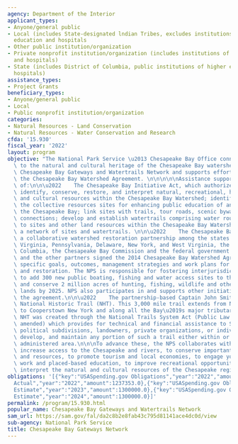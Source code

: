 ```yaml
---
agency: Department of the Interior
applicant_types:
- Anyone/general public
- Local (includes State-designated lndian Tribes, excludes institutions of higher
  education and hospitals
- Other public institution/organization
- Private nonprofit institution/organization (includes institutions of higher education
  and hospitals)
- State (includes District of Columbia, public institutions of higher education and
  hospitals)
assistance_types:
- Project Grants
beneficiary_types:
- Anyone/general public
- Local
- Public nonprofit institution/organization
categories:
- Natural Resources - Land Conservation
- Natural Resources - Water Conservation and Research
cfda: '15.930'
fiscal_year: '2022'
layout: program
objective: "The National Park Service \u2013 Chesapeake Bay Office connects people\
  \ to the natural and cultural heritage of the Chesapeake Bay watershed through the\
  \ Chesapeake Bay Gateways and Watertrails Network and supports efforts to implement\
  \ the Chesapeake Bay Watershed Agreement. \n\n\n\n\nAssistance supports implementation\
  \ of:\n\n\u2022    The Chesapeake Bay Initiative Act, which authorizes the NPS to:\
  \ identify, conserve, restore, and interpret natural, recreational, historical,\
  \ and cultural resources within the Chesapeake Bay Watershed; identify and utilize\
  \ the collective resources sites for enhancing public education of and access to\
  \ the Chesapeake Bay; link sites with trails, tour roads, scenic byways, and other\
  \ connections; develop and establish watertrails comprising water routes and connections\
  \ to sites and other land resources within the Chesapeake Bay Watershed; and create\
  \ a network of sites and watertrails. \n\n\u2022    The Chesapeake Bay Program,\
  \ a collaborative watershed restoration partnership among the states of Maryland,\
  \ Virginia, Pennsylvania, Delaware, New York, and West Virginia, the District of\
  \ Columbia, the Chesapeake Bay Commission and the federal government. The six Governors\
  \ and the other partners signed the 2014 Chesapeake Bay Watershed Agreement establishing\
  \ specific goals, outcomes, management strategies and work plans for conservation\
  \ and restoration. The NPS is responsible for fostering interjurisdictional collaboration\
  \ to add 300 new public boating, fishing and water access sites to the Bay and tributaries\
  \ and conserve 2 million acres of hunting, fishing, wildlife and other conservation\
  \ lands by 2025. NPS also participates in and supports other initiatives advancing\
  \ the agreement.\n\n\u2022    The partnership-based Captain John Smith Chesapeake\
  \ National Historic Trail (NHT). This 3,000 mile trail extends from Norfolk Virginia\
  \ to Cooperstown New York and along all the Bay\u2019s major tributaries. The Chesapeake\
  \ NHT was created through the National Trails System Act (Public Law 90-543, as\
  \ amended) which provides for technical and financial assistance to States or their\
  \ political subdivisions, landowners, private organizations, or individuals to operate,\
  \ develop, and maintain any portion of such a trail either within or outside a federally\
  \ administered area.\n\n\nTo advance these, the NPS collaborates with partners to\
  \ increase access to the Chesapeake and rivers, to conserve important landscapes\
  \ and resources, to promote tourism and local economies, to engage youth in meaningful\
  \ work and placed-based education, to improve recreational opportunities, and to\
  \ interpret the natural and cultural resources of the Chesapeake region."
obligations: '[{"key":"USASpending.gov Obligations","year":"2022","amount":1237357.37},{"key":"SAM.gov
  Actual","year":"2022","amount":1237353.0},{"key":"USASpending.gov Obligations","year":"2023","amount":-49669.73},{"key":"SAM.gov
  Estimate","year":"2023","amount":1300000.0},{"key":"USASpending.gov Obligations","year":"2024","amount":0.0},{"key":"SAM.gov
  Estimate","year":"2024","amount":1300000.0}]'
permalink: /program/15.930.html
popular_name: Chesapeake Bay Gateways and Watertrails Network
sam_url: https://sam.gov/fal/da2c8b2e8fab43c795d81141ace4dc0d/view
sub-agency: National Park Service
title: Chesapeake Bay Gateways Network
---
```

